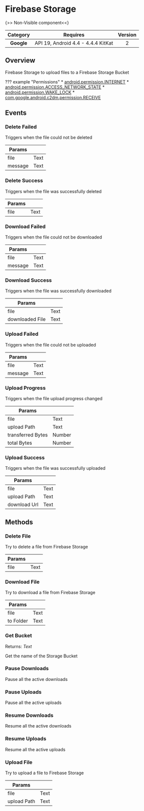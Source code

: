 # Firebase Storage

{>> Non-Visible component<<}

| Category | Requires | Version |
|:--------:|:-------:|:--------:|
|**Google**|<span class="chip chip-any">API 19, Android 4.4 - 4.4.4 KitKat</span>|<span class="chip chip-number">2</span>|

## Overview

Firebase Storage to upload files to a Firebase Storage Bucket

??? example "Permissions"
    * [android.permission.INTERNET](https://developer.android.com/reference/android/Manifest.permission.html#INTERNET)
    * [android.permission.ACCESS_NETWORK_STATE](https://developer.android.com/reference/android/Manifest.permission.html#ACCESS_NETWORK_STATE)
    * [android.permission.WAKE_LOCK](https://developer.android.com/reference/android/Manifest.permission.html#WAKE_LOCK)
    * [com.google.android.c2dm.permission.RECEIVE](https://developer.android.com/reference/android/Manifest.permission.html#com.google.android.c2dm.permission.RECEIVE)

## Events

### Delete Failed

Triggers when the file could not be deleted

<div class="block" ai2-block="event" not-rendered="true" value="%7B%22componentName%22:%20%22Firebase%20Storage%22,%20%22name%22:%20%22Delete%20Failed%22,%20%22param%22:%20%5B%22file%22,%20%22message%22%5D%7D"></div>

| Params | []() |
|--------|------|
|file|<span class="chip chip-text">Text</span>|
|message|<span class="chip chip-text">Text</span>|

### Delete Success

Triggers when the file was successfully deleted

<div class="block" ai2-block="event" not-rendered="true" value="%7B%22componentName%22:%20%22Firebase%20Storage%22,%20%22name%22:%20%22Delete%20Success%22,%20%22param%22:%20%5B%22file%22%5D%7D"></div>

| Params | []() |
|--------|------|
|file|<span class="chip chip-text">Text</span>|

### Download Failed

Triggers when the file could not be downloaded

<div class="block" ai2-block="event" not-rendered="true" value="%7B%22componentName%22:%20%22Firebase%20Storage%22,%20%22name%22:%20%22Download%20Failed%22,%20%22param%22:%20%5B%22file%22,%20%22message%22%5D%7D"></div>

| Params | []() |
|--------|------|
|file|<span class="chip chip-text">Text</span>|
|message|<span class="chip chip-text">Text</span>|

### Download Success

Triggers when the file was successfully downloaded

<div class="block" ai2-block="event" not-rendered="true" value="%7B%22componentName%22:%20%22Firebase%20Storage%22,%20%22name%22:%20%22Download%20Success%22,%20%22param%22:%20%5B%22file%22,%20%22downloaded%20File%22%5D%7D"></div>

| Params | []() |
|--------|------|
|file|<span class="chip chip-text">Text</span>|
|downloaded File|<span class="chip chip-text">Text</span>|

### Upload Failed

Triggers when the file could not be uploaded

<div class="block" ai2-block="event" not-rendered="true" value="%7B%22componentName%22:%20%22Firebase%20Storage%22,%20%22name%22:%20%22Upload%20Failed%22,%20%22param%22:%20%5B%22file%22,%20%22message%22%5D%7D"></div>

| Params | []() |
|--------|------|
|file|<span class="chip chip-text">Text</span>|
|message|<span class="chip chip-text">Text</span>|

### Upload Progress

Triggers when the file upload progress changed

<div class="block" ai2-block="event" not-rendered="true" value="%7B%22componentName%22:%20%22Firebase%20Storage%22,%20%22name%22:%20%22Upload%20Progress%22,%20%22param%22:%20%5B%22file%22,%20%22upload%20Path%22,%20%22transferred%20Bytes%22,%20%22total%20Bytes%22%5D%7D"></div>

| Params | []() |
|--------|------|
|file|<span class="chip chip-text">Text</span>|
|upload Path|<span class="chip chip-text">Text</span>|
|transferred Bytes|<span class="chip chip-number">Number</span>|
|total Bytes|<span class="chip chip-number">Number</span>|

### Upload Success

Triggers when the file was successfully uploaded

<div class="block" ai2-block="event" not-rendered="true" value="%7B%22componentName%22:%20%22Firebase%20Storage%22,%20%22name%22:%20%22Upload%20Success%22,%20%22param%22:%20%5B%22file%22,%20%22upload%20Path%22,%20%22download%20Url%22%5D%7D"></div>

| Params | []() |
|--------|------|
|file|<span class="chip chip-text">Text</span>|
|upload Path|<span class="chip chip-text">Text</span>|
|download Url|<span class="chip chip-text">Text</span>|

## Methods

### Delete File

Try to delete a file from Firebase Storage

<div class="block" ai2-block="method" not-rendered="true" value="%7B%22componentName%22:%20%22Firebase%20Storage%22,%20%22name%22:%20%22Delete%20File%22,%20%22output%22:%20false,%20%22param%22:%20%5B%22file%22%5D%7D"></div>

| Params | []() |
|--------|------|
|file|<span class="chip chip-text">Text</span>|

### Download File

Try to download a file from Firebase Storage

<div class="block" ai2-block="method" not-rendered="true" value="%7B%22componentName%22:%20%22Firebase%20Storage%22,%20%22name%22:%20%22Download%20File%22,%20%22output%22:%20false,%20%22param%22:%20%5B%22file%22,%20%22to%20Folder%22%5D%7D"></div>

| Params | []() |
|--------|------|
|file|<span class="chip chip-text">Text</span>|
|to Folder|<span class="chip chip-text">Text</span>|

### Get Bucket

<span class="chip chip-text">Returns: <i>Text</i></span>

Get the name of the Storage Bucket

<div class="block" ai2-block="method" not-rendered="true" value="%7B%22componentName%22:%20%22Firebase%20Storage%22,%20%22name%22:%20%22Get%20Bucket%22,%20%22output%22:%20true,%20%22param%22:%20%5B%5D%7D"></div>

### Pause Downloads

Pause all the active downloads

<div class="block" ai2-block="method" not-rendered="true" value="%7B%22componentName%22:%20%22Firebase%20Storage%22,%20%22name%22:%20%22Pause%20Downloads%22,%20%22output%22:%20false,%20%22param%22:%20%5B%5D%7D"></div>

### Pause Uploads

Pause all the active uploads

<div class="block" ai2-block="method" not-rendered="true" value="%7B%22componentName%22:%20%22Firebase%20Storage%22,%20%22name%22:%20%22Pause%20Uploads%22,%20%22output%22:%20false,%20%22param%22:%20%5B%5D%7D"></div>

### Resume Downloads

Resume all the active downloads

<div class="block" ai2-block="method" not-rendered="true" value="%7B%22componentName%22:%20%22Firebase%20Storage%22,%20%22name%22:%20%22Resume%20Downloads%22,%20%22output%22:%20false,%20%22param%22:%20%5B%5D%7D"></div>

### Resume Uploads

Resume all the active uploads

<div class="block" ai2-block="method" not-rendered="true" value="%7B%22componentName%22:%20%22Firebase%20Storage%22,%20%22name%22:%20%22Resume%20Uploads%22,%20%22output%22:%20false,%20%22param%22:%20%5B%5D%7D"></div>

### Upload File

Try to upload a file to Firebase Storage

<div class="block" ai2-block="method" not-rendered="true" value="%7B%22componentName%22:%20%22Firebase%20Storage%22,%20%22name%22:%20%22Upload%20File%22,%20%22output%22:%20false,%20%22param%22:%20%5B%22file%22,%20%22upload%20Path%22%5D%7D"></div>

| Params | []() |
|--------|------|
|file|<span class="chip chip-text">Text</span>|
|upload Path|<span class="chip chip-text">Text</span>|
